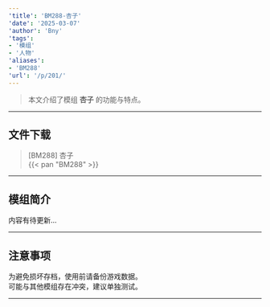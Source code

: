 ```yaml
---
'title': 'BM288-杏子'
'date': '2025-03-07'
'author': 'Bny'
'tags':
- '模组'
- '人物'
'aliases':
- 'BM288'
'url': '/p/201/'
---
```


> 本文介绍了模组 **杏子** 的功能与特点。

---

## 文件下载

> [BM288] 杏子  
{{< pan "BM288" >}}  

---

## 模组简介

>  
内容有待更新...  

---

## 注意事项

>  
为避免损坏存档，使用前请备份游戏数据。  
可能与其他模组存在冲突，建议单独测试。  

---

